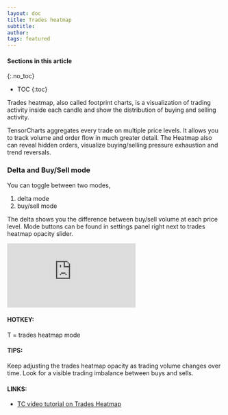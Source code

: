 ```yaml
---
layout: doc
title: Trades heatmap
subtitle: 
author:
tags: featured
---
```


#### Sections in this article
{:.no_toc}
* TOC
{:toc}

Trades heatmap, also called footprint charts, is a visualization of trading activity inside each candle and show the distribution of buying and selling activity. 

TensorCharts aggregates every trade on multiple price levels. It allows you to track volume and order flow in much greater detail. The Heatmap also can reveal hidden orders, visualize buying/selling pressure exhaustion and trend reversals.

### Delta and Buy/Sell mode
You can toggle between two modes, 
1. delta mode   
2. buy/sell mode

The delta shows you the difference between buy/sell volume at each price level. Mode buttons can be found in settings panel right next to trades heatmap opacity slider.

<div class="videowrapper">
<iframe src="http://www.youtube.com/embed/YZCUMtV8rBU?autoplay=0&amp;showinfo=0&amp;rel=0&amp;modestbranding=1&amp;playsinline=1" frameborder="0" allowfullscreen uk-responsive uk-video="automute: true"></iframe>
</div>

<div class="summary-box">
<h4>HOTKEY:</h4>
<p>T = trades heatmap mode</p>

<h4>TIPS:</h4>
<p>Keep adjusting the trades heatmap opacity as  trading volume changes over time.
Look for a visible trading imbalance between buys and sells.</p>
<h4>LINKS:</h4>
<ul>
  <li> <a href="https://youtu.be/YZCUMtV8rBU" target="_blank">TC video tutorial on Trades Heatmap</a></li>
</ul>
</div>





